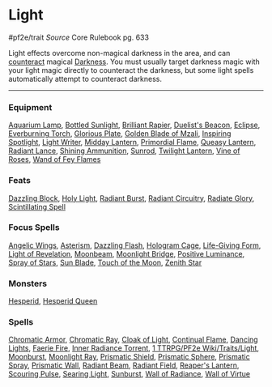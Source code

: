 
# Light
#pf2e/trait 
*Source* Core Rulebook pg. 633 

Light effects overcome non-magical darkness in the area, and can [counteract](../Rules/Counteracting.md) magical [Darkness](1%20TTRPG/PF2e%20Wiki/Traits/Darkness). You must usually target darkness magic with your light magic directly to counteract the darkness, but some light spells automatically attempt to counteract darkness.

---

### Equipment
[Aquarium Lamp](Aquarium%20Lamp), [Bottled Sunlight](Bottled%20Sunlight), [Brilliant Rapier](Brilliant%20Rapier), [Duelist's Beacon](Duelist's%20Beacon), [Eclipse](Eclipse), [Everburning Torch](Everburning%20Torch), [Glorious Plate](Glorious%20Plate), [Golden Blade of Mzali](Golden%20Blade%20of%20Mzali), [Inspiring Spotlight](Inspiring%20Spotlight), [Light Writer](Light%20Writer), [Midday Lantern](Midday%20Lantern), [Primordial Flame](Primordial%20Flame), [Queasy Lantern](Queasy%20Lantern), [Radiant Lance](Radiant%20Lance), [Shining Ammunition](Shining%20Ammunition), [Sunrod](Sunrod), [Twilight Lantern](Twilight%20Lantern), [Vine of Roses](Vine%20of%20Roses), [Wand of Fey Flames](Wand%20of%20Fey%20Flames)

### Feats
[Dazzling Block](Dazzling%20Block), [Holy Light](Holy%20Light), [Radiant Burst](Radiant%20Burst), [Radiant Circuitry](Radiant%20Circuitry), [Radiate Glory](Radiate%20Glory), [Scintillating Spell](Scintillating%20Spell)

### Focus Spells
[Angelic Wings](Angelic%20Wings.md), [Asterism](Asterism.md), [Dazzling Flash](Dazzling%20Flash.md), [Hologram Cage](Hologram%20Cage.md), [Life-Giving Form](Life-Giving%20Form.md), [Light of Revelation](Light%20of%20Revelation.md), [Moonbeam](Moonbeam.md), [Moonlight Bridge](Moonlight%20Bridge.md), [Positive Luminance](Positive%20Luminance.md), [Spray of Stars](Spray%20of%20Stars.md), [Sun Blade](Sun%20Blade.md), [Touch of the Moon](Touch%20of%20the%20Moon.md), [Zenith Star](Zenith%20Star.md)

### Monsters
[Hesperid](Hesperid), [Hesperid Queen](Hesperid%20Queen)

### Spells
[Chromatic Armor](Chromatic%20Armor.md), [Chromatic Ray](Chromatic%20Ray.md), [Cloak of Light](Cloak%20of%20Light.md), [Continual Flame](Continual%20Flame.md), [Dancing Lights](Dancing%20Lights.md), [Faerie Fire](Faerie%20Fire.md), [Inner Radiance Torrent](Inner%20Radiance%20Torrent.md), [1 TTRPG/PF2e Wiki/Traits/Light](1%20TTRPG/PF2e%20Wiki/Traits/Light), [Moonburst](Moonburst.md), [Moonlight Ray](Moonlight%20Ray.md), [Prismatic Shield](Prismatic%20Shield.md), [Prismatic Sphere](Prismatic%20Sphere.md), [Prismatic Spray](Prismatic%20Spray.md), [Prismatic Wall](Prismatic%20Wall.md), [Radiant Beam](Radiant%20Beam.md), [Radiant Field](Radiant%20Field.md), [Reaper's Lantern](Reaper's%20Lantern.md), [Scouring Pulse](Scouring%20Pulse.md), [Searing Light](Searing%20Light.md), [Sunburst](Sunburst.md), [Wall of Radiance](Wall%20of%20Radiance.md), [Wall of Virtue](Wall%20of%20Virtue.md)
